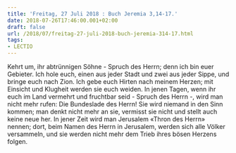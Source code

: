 ```yaml
---
title: 'Freitag, 27 Juli 2018 : Buch Jeremia 3,14-17.'
date: 2018-07-26T17:46:00.001+02:00
draft: false
url: /2018/07/freitag-27-juli-2018-buch-jeremia-314-17.html
tags: 
- LECTIO
---
```


Kehrt um, ihr abtrünnigen Söhne - Spruch des Herrn; denn ich bin euer Gebieter. Ich hole euch, einen aus jeder Stadt und zwei aus jeder Sippe, und bringe euch nach Zion. Ich gebe euch Hirten nach meinem Herzen; mit Einsicht und Klugheit werden sie euch weiden. In jenen Tagen, wenn ihr euch im Land vermehrt und fruchtbar seid - Spruch des Herrn -, wird man nicht mehr rufen: Die Bundeslade des Herrn! Sie wird niemand in den Sinn kommen; man denkt nicht mehr an sie, vermisst sie nicht und stellt auch keine neue her. In jener Zeit wird man Jerusalem «Thron des Herrn» nennen; dort, beim Namen des Herrn in Jerusalem, werden sich alle Völker versammeln, und sie werden nicht mehr dem Trieb ihres bösen Herzens folgen.